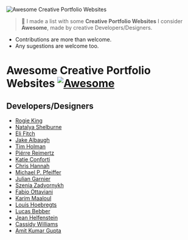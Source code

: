 ![Awesome Creative Portfolio Websites](bg.png)
>🎨 I made a list with some **Creative Portfolio Websites** I consider **Awesome**, made by creative Developers/Designers.

- Contributions are more than welcome.
- Any sugestions are welcome too.

# Awesome Creative Portfolio Websites [![Awesome](https://cdn.rawgit.com/sindresorhus/awesome/d7305f38d29fed78fa85652e3a63e154dd8e8829/media/badge.svg)](https://github.com/sindresorhus/awesome)

## Developers/Designers
- [Rogie King](http://rog.ie/)
- [Natalya Shelburne](http://www.artist-developer.com/)
- [Eli Fitch](http://eli.wtf/)
- [Jake Albaugh](http://jakealbaugh.com/)
- [Tim Holman](http://tholman.com/)
- [Piérre Reimertz](https://www.reimertz.co/)
- [Katie Conforti](http://katieconforti.com/)
- [Chris Hannah](http://chrishannah.me/)
- [Michael P. Pfeiffer](http://contains.me/)
- [Julian Garnier](http://juliangarnier.com/)
- [Szenia Zadvornykh](http://zadvorsky.com/)
- [Fabio Ottaviani](http://www.supah.it/)
- [Karim Maaloul](http://yakudoo.com/)
- [Louis Hoebregts](http://mamboleoo.be/)
- [Lucas Bebber](http://lbebber.github.io/public/)
- [Jean Helfenstein](http://www.jeanhelfenstein.com/)
- [Cassidy Williams](http://cassidoo.co/)
- [Amit Kumar Gupta](http://amitkumargupta.work)
